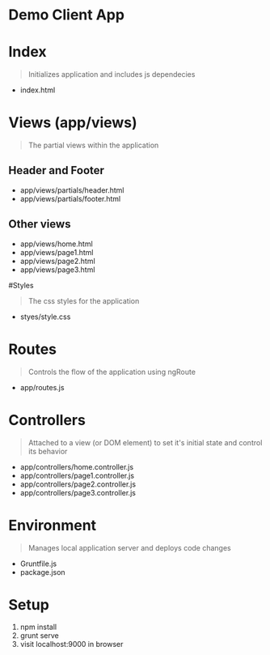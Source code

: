 # Demo Client App

# Index
> Initializes application and includes js dependecies

* index.html

# Views  (app/views)   
> The partial views within the application

## Header and Footer
* app/views/partials/header.html  
* app/views/partials/footer.html  

## Other views
* app/views/home.html  
* app/views/page1.html  
* app/views/page2.html  
* app/views/page3.html  

#Styles 
> The css styles for the application

* styes/style.css


# Routes
> Controls the flow of the application using ngRoute  

* app/routes.js  

# Controllers
> Attached to a view (or DOM element) to set it's initial state and control its behavior

* app/controllers/home.controller.js
* app/controllers/page1.controller.js
* app/controllers/page2.controller.js
* app/controllers/page3.controller.js

# Environment
> Manages local application server and deploys code changes

* Gruntfile.js
* package.json


# Setup

1. npm install
2. grunt serve
3. visit localhost:9000 in browser


